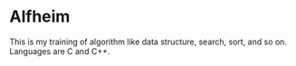 # Alfheim
This is my training of algorithm like data structure, search, sort, and so on.
Languages are C and C++.
